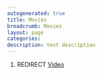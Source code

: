 ```yaml
---
autogenerated: true
title: Movies
breadcrumb: Movies
layout: page
categories: 
description: test description
---
```


1.  REDIRECT [Video](Video)
